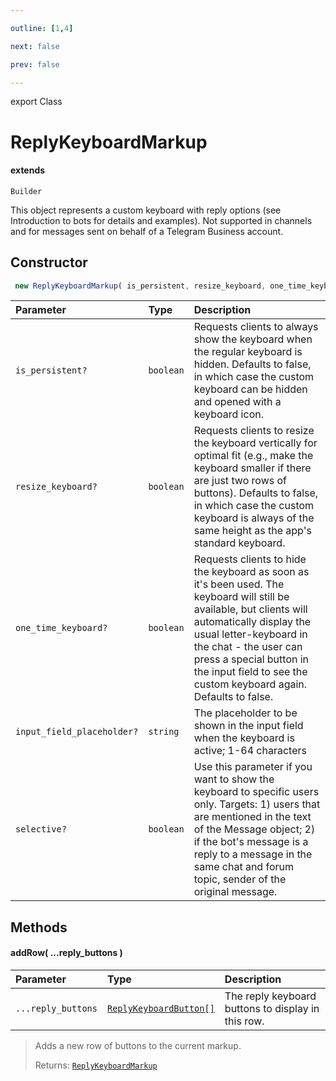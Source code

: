 ```yaml
---

outline: [1,4]

next: false

prev: false

---
```


export Class
# ReplyKeyboardMarkup
#### extends
 `Builder`

This object represents a custom keyboard with reply options (see Introduction to bots for details and examples). Not supported in channels and for messages sent on behalf of a Telegram Business account.

## Constructor
```ts
 new ReplyKeyboardMarkup( is_persistent, resize_keyboard, one_time_keyboard, input_field_placeholder, selective )
 ```
| Parameter | Type | Description |
| :--- | :--- | :--- |
| `is_persistent?` | `boolean` | Requests clients to always show the keyboard when the regular keyboard is hidden. Defaults to false, in which case the custom keyboard can be hidden and opened with a keyboard icon. |
| `resize_keyboard?` | `boolean` | Requests clients to resize the keyboard vertically for optimal fit (e.g., make the keyboard smaller if there are just two rows of buttons). Defaults to false, in which case the custom keyboard is always of the same height as the app's standard keyboard. |
| `one_time_keyboard?` | `boolean` | Requests clients to hide the keyboard as soon as it's been used. The keyboard will still be available, but clients will automatically display the usual letter-keyboard in the chat - the user can press a special button in the input field to see the custom keyboard again. Defaults to false. |
| `input_field_placeholder?` | `string` | The placeholder to be shown in the input field when the keyboard is active; 1-64 characters |
| `selective?` | `boolean` | Use this parameter if you want to show the keyboard to specific users only. Targets: 1) users that are mentioned in the text of the Message object; 2) if the bot's message is a reply to a message in the same chat and forum topic, sender of the original message. |

## Methods

#### addRow( ...reply_buttons )
| Parameter | Type | Description |
| :--- | :--- | :--- |
| `...reply_buttons` | [`ReplyKeyboardButton[]`](../type-aliases/ReplyKeyboardButton.md) | The reply keyboard buttons to display in this row. |
> Adds a new row of buttons to the current markup.
> 
> Returns: [`ReplyKeyboardMarkup`](./ReplyKeyboardMarkup.md)
